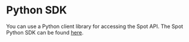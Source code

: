 # Python SDK

You can use a Python client library for accessing the Spot API. The Spot Python SDK can be found [here](https://github.com/spotinst/spotinst-sdk-python).
